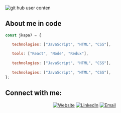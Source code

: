 
![git hub user conten](https://user-images.githubusercontent.com/111901979/225768541-b012b487-8324-4b70-9c3d-40fb46408959.png)

## About me in code

````JavaScript
const jkapa7 = {

   technologies: ["JavaScript", "HTML", "CSS"],
   
   tools: ["React", "Node", "Redux"],
   
   technologies: ["JavaScript", "HTML", "CSS"],
   
   technologies: ["JavaScript", "HTML", "CSS"],
};

````


## Connect with me:

<p align="center">
<a href="www.linkedin.com/in/gonzalezjuanr" target="_blank"><img alt="Website" src="https://img.shields.io/badge/Website-www.anandmainali.com.np-blue?style=flat&logo=google-chrome"></a>
<a href="www.linkedin.com/in/gonzalezjuanr" target="_blank"><img alt="LinkedIn" src="https://img.shields.io/badge/LinkedIn-@anandmainali-blue?style=flat&logo=linkedin"></a>
<a href="www.linkedin.com/in/gonzalezjuanr"><img alt="Email" src="https://img.shields.io/badge/Email-anandmainali5@gmail.com-blue?style=flat&logo=gmail"></a>
</p>




<!--
**jkapa7/jkapa7** is a ✨ _special_ ✨ repository because its `README.md` (this file) appears on your GitHub profile.

Here are some ideas to get you started:

- 🔭 I’m currently working on ...
- 🌱 I’m currently learning ...
- 👯 I’m looking to collaborate on ...
- 🤔 I’m looking for help with ...
- 💬 Ask me about ...
- 📫 How to reach me: ...
- 😄 Pronouns: ...
- ⚡ Fun fact: ...
-->
